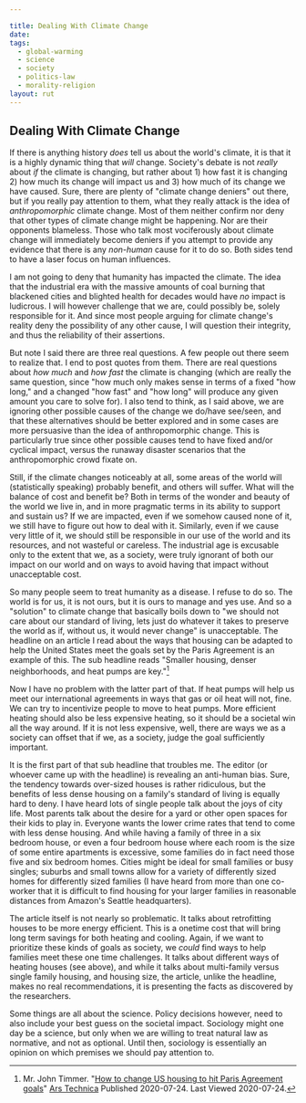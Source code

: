 ```yaml
---

title: Dealing With Climate Change
date: 
tags:
  - global-warming
  - science
  - society
  - politics-law
  - morality-religion
layout: rut
---
```


## Dealing With Climate Change

If there is anything history _does_ tell us about the world's climate, it is
that it is a highly dynamic thing that *will* change.  Society's debate is not
*really* about *if* the climate is changing, but rather about 1) how fast it is
changing 2) how much its change will impact us and 3) how much of its change we
have caused.  Sure, there are plenty of "climate change deniers" out there, but
if you really pay attention to them, what they really attack is the idea of
*anthropomorphic* climate change.  Most of them neither confirm nor deny that
other types of climate change might be happening.  Nor are their opponents
blameless.  Those who talk most vociferously about climate change will
immediately become deniers if you attempt to provide any evidence that there is
any *non-human* cause for it to do so.  Both sides tend to have a laser focus on
human influences.  

I am not going to deny that humanity has impacted the climate.  The idea that
the industrial era with the massive amounts of coal burning that blackened
cities and blighted health for decades would have *no* impact is ludicrous.  I
will however challenge that we are, could possibly be, solely responsible for
it.  And since most people arguing for climate change's reality deny the
possibility of any other cause, I will question their integrity, and thus the
reliability of their assertions.  

But note I said there are three real questions.  A few people out there seem to
realize that.  I end to post quotes from them.  There are real questions about
*how much* and *how fast* the climate is changing (which are really the same
question, since "how much only makes sense in terms of a fixed "how long," and a
changed "how fast" and "how long" will produce any given amount you care to
solve for).  I also tend to think, as I said above, we are ignoring other
possible causes of the change we do/have see/seen, and that these alternatives
should be better explored and in some cases are more persuasive than the idea of
anthropomorphic change.  This is particularly true since other possible causes
tend to have fixed and/or cyclical impact, versus the runaway disaster scenarios
that the anthropomorphic crowd fixate on.

Still, if the climate changes noticeably at all, some areas of the world will
(statistically speaking) probably benefit, and others will suffer.  What will
the balance of cost and benefit be?  Both in terms of the wonder and beauty of
the world we live in, and in more pragmatic terms in its ability to support and
sustain us?  If we are impacted, even if we somehow caused none of it, we still
have to figure out how to deal with it.  Similarly, even if we cause very little
of it, we should still be responsible in our use of the world and its resources,
and not wasteful or careless.  The industrial age is excusable only to the
extent that we, as a society, were truly ignorant of both our impact on our
world and on ways to avoid having that impact without unacceptable cost.

So many people seem to treat humanity as a disease.  I refuse to do so.  The
world is for us, it is not ours, but it is ours to manage and yes use.  And so a
"solution" to climate change that basically boils down to "we should not care
about our standard of living, lets just do whatever it takes to preserve the
world as if, without us, it would never change" is unacceptable.  The headline
on an article I read about the ways that housing can be adapted to help the
United States meet the goals set by the Paris Agreement is an example of this.
The sub headline reads "Smaller housing, denser neighborhoods, and heat pumps are
key."[^20200724-1] 

Now I have no problem with the latter part of that.  If heat pumps will help us
meet our international agreements in ways that gas or oil heat will not, fine.
We can try to incentivize people to move to heat pumps.  More efficient heating
should also be less expensive heating, so it should be a societal win all the
way around.  If it is not less expensive, well, there are ways we as a society
can offset that if we, as a society, judge the goal sufficiently important. 

It is the first part of that sub headline that troubles me.  The editor (or
whoever came up with the headline) is revealing an anti-human bias.  Sure, the
tendency towards over-sized houses is rather ridiculous, but the benefits of less
dense housing on a family's standard of living is equally hard to deny.  I have
heard lots of single people talk about the joys of city life.  Most parents talk
about the desire for a yard or other open spaces for their kids to play in.
Everyone wants the lower crime rates that tend to come with less dense housing.
And while having a family of three in a six bedroom house, or even a four
bedroom house where each room is the size of some entire apartments is
excessive, some families do in fact need those five and six bedroom homes.
Cities might be ideal for small families or busy singles; suburbs and small
towns allow for a variety of differently sized homes for differently sized
families (I have heard from more than one co-worker that it is difficult to find
housing for your larger families in reasonable distances from Amazon's Seattle
headquarters). 

The article itself is not nearly so problematic.  It talks about retrofitting
houses to be more energy efficient.  This is a onetime cost that will bring long
term savings for both heating and cooling.  Again, if we want to prioritize
these kinds of goals as society, we *could* find ways to help families meet
these one time challenges.  It talks about different ways of heating houses (see
above), and while it talks about multi-family versus single family housing, and
housing size, the article, unlike the headline, makes no real recommendations, it
is presenting the facts as discovered by the researchers.  

Some things are all about the science.  Policy decisions however, need to also
include your best guess on the societal impact.  Sociology might one day be a
science, but only when we are willing to treat natural law as normative, and not
as optional.  Until then, sociology is essentially an opinion on which premises
we should pay attention to. 

[^20200724-1]: Mr. John Timmer. "[How to change US housing to hit Paris Agreement
goals](https://arstechnica.com/science/2020/07/how-to-change-us-housing-to-hit-paris-agreement-goals/)"
[Ars Technica](https://arstechnica.com/) Published 2020-07-24.  Last Viewed
2020-07-24. 

